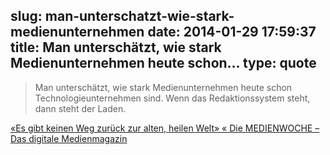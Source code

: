 slug: man-unterschatzt-wie-stark-medienunternehmen
date: 2014-01-29 17:59:37
title: Man unterschätzt, wie stark Medienunternehmen heute schon...
type: quote
---

> Man unterschätzt, wie stark Medienunternehmen heute schon Technologieunternehmen sind. Wenn das Redaktionssystem steht, dann steht der Laden.

[«Es gibt keinen Weg zurück zur alten, heilen Welt» « Die MEDIENWOCHE – Das digitale Medienmagazin](http://medienwoche.ch/2014/01/29/es-gibt-keinen-weg-zurueck-zur-alten-heilen-welt/)
